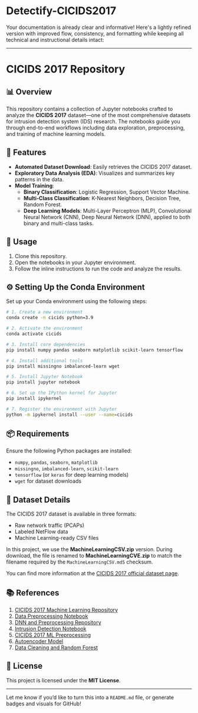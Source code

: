 # Detectify-CICIDS2017
Your documentation is already clear and informative! Here's a lightly refined version with improved flow, consistency, and formatting while keeping all technical and instructional details intact:

---

# CICIDS 2017 Repository

## 📊 Overview
This repository contains a collection of Jupyter notebooks crafted to analyze the **CICIDS 2017** dataset—one of the most comprehensive datasets for intrusion detection system (IDS) research. The notebooks guide you through end-to-end workflows including data exploration, preprocessing, and training of machine learning models.

## 🚀 Features

- **Automated Dataset Download**: Easily retrieves the CICIDS 2017 dataset.
- **Exploratory Data Analysis (EDA)**: Visualizes and summarizes key patterns in the data.
- **Model Training**:
  - **Binary Classification**: Logistic Regression, Support Vector Machine.
  - **Multi-Class Classification**: K-Nearest Neighbors, Decision Tree, Random Forest.
  - **Deep Learning Models**: Multi-Layer Perceptron (MLP), Convolutional Neural Network (CNN), Deep Neural Network (DNN), applied to both binary and multi-class tasks.

## 🧰 Usage
1. Clone this repository.
2. Open the notebooks in your Jupyter environment.
3. Follow the inline instructions to run the code and analyze the results.

## ⚙️ Setting Up the Conda Environment

Set up your Conda environment using the following steps:

```bash
# 1. Create a new environment
conda create -n cicids python=3.9

# 2. Activate the environment
conda activate cicids

# 3. Install core dependencies
pip install numpy pandas seaborn matplotlib scikit-learn tensorflow

# 4. Install additional tools
pip install missingno imbalanced-learn wget

# 5. Install Jupyter Notebook
pip install jupyter notebook

# 6. Set up the IPython kernel for Jupyter
pip install ipykernel

# 7. Register the environment with Jupyter
python -m ipykernel install --user --name=cicids
```

## 📦 Requirements
Ensure the following Python packages are installed:

- `numpy`, `pandas`, `seaborn`, `matplotlib`
- `missingno`, `imbalanced-learn`, `scikit-learn`
- `tensorflow` (or `keras` for deep learning models)
- `wget` for dataset downloads

## 📂 Dataset Details

The CICIDS 2017 dataset is available in three formats:
- Raw network traffic (PCAPs)
- Labeled NetFlow data
- Machine Learning-ready CSV files

In this project, we use the **MachineLearningCSV.zip** version. During download, the file is renamed to **MachineLearningCVE.zip** to match the filename required by the `MachineLearningCSV.md5` checksum.

You can find more information at the [CICIDS 2017 official dataset page](https://www.unb.ca/cic/datasets/ids-2017.html).

## 📚 References

1. [CICIDS 2017 Machine Learning Repository](https://github.com/djh-sudo/CICIDS2017-Machine-Learning/blob/main/README.md)  
2. [Data Preprocessing Notebook](https://github.com/liangyihuai/CICIDS2017_data_processing/blob/master/data_preprocessing_liang.ipynb)  
3. [DNN and Preprocessing Repository](https://github.com/fabian692/DNN-and-preprocessing-cicids-2017)  
4. [Intrusion Detection Notebook](https://github.com/noushinpervez/Intrusion-Detection-CICIDS2017/blob/main/Intrusion-Detection-CIC-IDS2017.ipynb)  
5. [CICIDS 2017 ML Preprocessing](https://github.com/mahendradata/cicids2017-ml)  
6. [Autoencoder Model](https://github.com/fasial634/Autoencoder-model-for-CICIDS-2017-/blob/main/Autoencoder.ipynb)  
7. [Data Cleaning and Random Forest](https://github.com/Moetezafif-git/cicids2017)

## 📝 License
This project is licensed under the **MIT License**.

---

Let me know if you’d like to turn this into a `README.md` file, or generate badges and visuals for GitHub!
